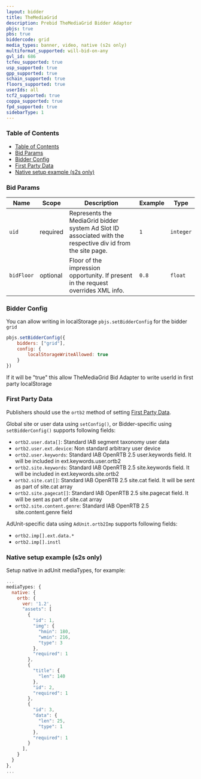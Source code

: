 ```yaml
---
layout: bidder
title: TheMediaGrid
description: Prebid TheMediaGrid Bidder Adaptor
pbjs: true
pbs: true
biddercode: grid
media_types: banner, video, native (s2s only)
multiformat_supported: will-bid-on-any
gvl_id: 686
tcfeu_supported: true
usp_supported: true
gpp_supported: true
schain_supported: true
floors_supported: true
userIds: all
tcf2_supported: true
coppa_supported: true
fpd_supported: true
sidebarType: 1
---
```


### Table of Contents

- [Table of Contents](#table-of-contents)
- [Bid Params](#bid-params)
- [Bidder Config](#bidder-config)
- [First Party Data](#first-party-data)
- [Native setup example (s2s only)](#native-setup-example-s2s-only)



### Bid Params


| Name           | Scope    | Description                                                                                                 | Example                                   | Type      |
|----------------|----------|-------------------------------------------------------------------------------------------------------------|-------------------------------------------|-----------|
| `uid`          | required | Represents the MediaGrid bidder system Ad Slot ID associated with the respective div id from the site page. | `1`                                       | `integer` |
| `bidFloor`     | optional | Floor of the impression opportunity. If present in the request overrides XML info.                          | `0.8`                                     | `float`   |



### Bidder Config

You can allow writing in localStorage `pbjs.setBidderConfig` for the bidder `grid`

```javascript
pbjs.setBidderConfig({
    bidders: ["grid"],
    config: {
        localStorageWriteAllowed: true
    }
})
```

If it will be "true" this allow TheMediaGrid Bid Adapter to write userId in first party localStorage



### First Party Data

Publishers should use the `ortb2` method of setting [First Party Data](https://docs.prebid.org/features/firstPartyData.html).

Global site or user data using `setConfig()`, or Bidder-specific using `setBidderConfig()` supports following fields:

- `ortb2.user.data[]`: Standard IAB segment taxonomy user data
- `ortb2.user.ext.device`: Non standard arbitrary user device
- `ortb2.user.keywords`: Standard IAB OpenRTB 2.5 user.keywords field. It will be included in ext.keywords.user.ortb2
- `ortb2.site.keywords`: Standard IAB OpenRTB 2.5 site.keywords field. It will be included in ext.keywords.site.ortb2
- `ortb2.site.cat[]`: Standard IAB OpenRTB 2.5 site.cat field. It will be sent as part of site.cat array
- `ortb2.site.pagecat[]`: Standard IAB OpenRTB 2.5 site.pagecat field. It will be sent as part of site.cat array
- `ortb2.site.content.genre`: Standard IAB OpenRTB 2.5 site.content.genre field

AdUnit-specific data using `AdUnit.ortb2Imp` supports following fields:

- `ortb2.imp[].ext.data.*`
- `ortb2.imp[].instl`



### Native setup example (s2s only)

Setup native in adUnit mediaTypes, for example:

```javascript
...
mediaTypes: {
  native: {
    ortb: {
      ver: '1.2',
      "assets": [
        {
          "id": 1,
          "img": {
            "hmin": 180,
            "wmin": 216,
            "type": 3
          },
          "required": 1
        },
        {
          "title": {
            "len": 140
          },
          "id": 2,
          "required": 1
        },
        {
          "id": 3,
          "data": {
            "len": 25,
            "type": 1
          },
          "required": 1
        }
      ],
    }
  }
},
...
```
